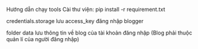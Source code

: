 Hướng dẫn chạy tools
Cài thư viện:
pip install -r requirement.txt

credentials.storage lưu access_key đăng nhập blogger 

folder data lưu thông tin về blog của tài khoản đăng nhập (Blog phải thuộc quản lí của người đăng nhập)
